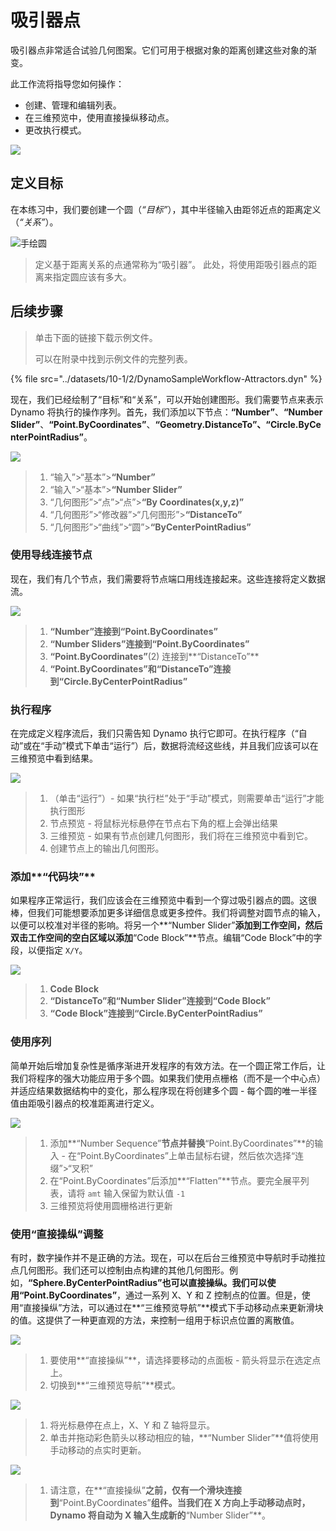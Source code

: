 # 吸引器点

吸引器点非常适合试验几何图案。它们可用于根据对象的距离创建这些对象的渐变。

此工作流将指导您如何操作：

* 创建、管理和编辑列表。
* 在三维预览中，使用直接操纵移动点。
* 更改执行模式。

![](../images/10-1/2/attractor1.gif)

## 定义目标

在本练习中，我们要创建一个圆（_“目标”_），其中半径输入由距邻近点的距离定义（_“关系”_）。

![手绘圆](../images/10-1/2/00-Hand-Sketch-of-Circle.png)

> 定义基于距离关系的点通常称为“吸引器”。 此处，将使用距吸引器点的距离来指定圆应该有多大。

## 后续步骤

> 单击下面的链接下载示例文件。
>
> 可以在附录中找到示例文件的完整列表。

{% file src="../datasets/10-1/2/DynamoSampleWorkflow-Attractors.dyn" %}

现在，我们已经绘制了“目标”和“关系”，可以开始创建图形。我们需要节点来表示 Dynamo 将执行的操作序列。首先，我们添加以下节点：**“Number”**、**“Number Slider”**、**“Point.ByCoordinates”**、**“Geometry.DistanceTo”、“Circle.ByCenterPointRadius”**。

![](../images/10-1/2/attractor(2).png)

> 1. “输入”>“基本”>**“Number”**
> 2. “输入”>“基本”>**“Number Slider”**
> 3. “几何图形”>“点”>“点”>**“By Coordinates(x,y,z)”**
> 4. “几何图形”>“修改器”>“几何图形”>**“DistanceTo”**
> 5. “几何图形”>“曲线”>“圆”>**“ByCenterPointRadius”**

### 使用导线连接节点

现在，我们有几个节点，我们需要将节点端口用线连接起来。这些连接将定义数据流。

![](../images/10-1/2/attractor(3).png)

> 1. **“Number”**连接到**“Point.ByCoordinates”**
> 2. **“Number Sliders”**连接到**“Point.ByCoordinates”**
> 3. **“Point.ByCoordinates”**(2) 连接到**“DistanceTo”**
> 4. **“Point.ByCoordinates”**和**“DistanceTo”**连接到**“Circle.ByCenterPointRadius”**

### 执行程序

在完成定义程序流后，我们只需告知 Dynamo 执行它即可。在执行程序（“自动”或在“手动”模式下单击“运行”）后，数据将流经这些线，并且我们应该可以在三维预览中看到结果。

![](../images/10-1/2/attractor(4).png)

> 1. （单击“运行”）- 如果“执行栏”处于“手动”模式，则需要单击“运行”才能执行图形
> 2. 节点预览 - 将鼠标光标悬停在节点右下角的框上会弹出结果
> 3. 三维预览 - 如果有节点创建几何图形，我们将在三维预览中看到它。
> 4. 创建节点上的输出几何图形。

### 添加**“代码块”**

如果程序正常运行，我们应该会在三维预览中看到一个穿过吸引器点的圆。这很棒，但我们可能想要添加更多详细信息或更多控件。我们将调整对圆节点的输入，以便可以校准对半径的影响。将另一个**“Number Slider”**添加到工作空间，然后双击工作空间的空白区域以添加**“Code Block”**节点。编辑“Code Block”中的字段，以便指定 `X/Y`。

![](../images/10-1/2/attractor(5).png)

> 1. **Code Block**
> 2. **“DistanceTo”**和**“Number Slider”**连接到**“Code Block”**
> 3. **“Code Block”**连接到**“Circle.ByCenterPointRadius”**

### 使用序列

简单开始后增加复杂性是循序渐进开发程序的有效方法。在一个圆正常工作后，让我们将程序的强大功能应用于多个圆。如果我们使用点栅格（而不是一个中心点）并适应结果数据结构中的变化，那么程序现在将创建多个圆 - 每个圆的唯一半径值由距吸引器点的校准距离进行定义。

![](../images/10-1/2/attractor(6).png)

> 1. 添加**“Number Sequence”**节点并替换**“Point.ByCoordinates”**的输入 - 在“Point.ByCoordinates”上单击鼠标右键，然后依次选择“连缀”>“叉积”
> 2. 在“Point.ByCoordinates”后添加**“Flatten”**节点。要完全展平列表，请将 `amt` 输入保留为默认值 `-1`
> 3. 三维预览将使用圆栅格进行更新

### 使用“直接操纵”调整

有时，数字操作并不是正确的方法。现在，可以在后台三维预览中导航时手动推拉点几何图形。我们还可以控制由点构建的其他几何图形。例如，**“Sphere.ByCenterPointRadius”**也可以直接操纵。我们可以使用**“Point.ByCoordinates”**，通过一系列 X、Y 和 Z 控制点的位置。但是，使用“直接操纵”方法，可以通过在**“三维预览导航”**模式下手动移动点来更新滑块的值。这提供了一种更直观的方法，来控制一组用于标识点位置的离散值。

![](../images/10-1/2/attractor(7).png)

> 1. 要使用**“直接操纵”**，请选择要移动的点面板 - 箭头将显示在选定点上。
> 2. 切换到**“三维预览导航”**模式。

![](../images/10-1/2/attractor\(8\).png)

> 1. 将光标悬停在点上，X、Y 和 Z 轴将显示。
> 2. 单击并拖动彩色箭头以移动相应的轴，**“Number Slider”**值将使用手动移动的点实时更新。

![](../images/10-1/2/attractor(1).png)

> 1. 请注意，在**“直接操纵”**之前，仅有一个滑块连接到**“Point.ByCoordinates”**组件。当我们在 X 方向上手动移动点时，Dynamo 将自动为 X 输入生成新的**“Number Slider”**。

